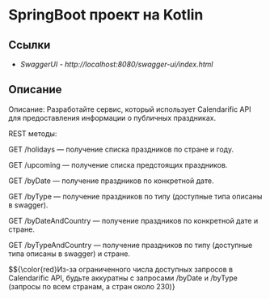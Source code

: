 # SpringBoot проект на Kotlin
## Ссылки
- *SwaggerUI - http://localhost:8080/swagger-ui/index.html*
## Описание
Описание: Разработайте сервис, который использует Calendarific API для предоставления
информации о публичных праздниках.

REST методы:

GET /holidays — получение списка праздников по стране и году.

GET /upcoming — получение списка предстоящих праздников.

GET /byDate — получение праздников по конкретной дате.

GET /byType — получение праздников по типу (доступные типа описаны в swagger).

GET /byDateAndCountry — получение праздников по конкретной дате и стране.

GET /byTypeAndCountry — получение праздников по типу (доступные типа описаны в swagger) и стране.

$${\color{red}Из-за ограниченного числа доступных запросов в Calendarific API, будьте аккуратны с запросами /byDate и /byType (запросы по всем странам, а стран около 230)}

 
